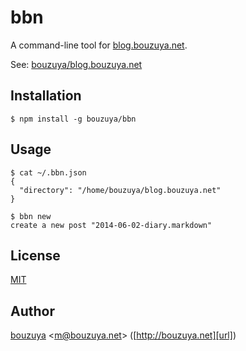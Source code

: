 # bbn

A command-line tool for [blog.bouzuya.net](http://blog.bouzuya.net).

See: [bouzuya/blog.bouzuya.net][]

## Installation

    $ npm install -g bouzuya/bbn

## Usage

    $ cat ~/.bbn.json
    {
      "directory": "/home/bouzuya/blog.bouzuya.net"
    }

    $ bbn new
    create a new post "2014-06-02-diary.markdown"

## License

[MIT](LICENSE)

## Author

[bouzuya][user] &lt;[m@bouzuya.net][email]&gt; ([http://bouzuya.net][url])

[user]: https://github.com/bouzuya
[email]: mailto:m@bouzuya.net
[url]: http://bouzuya.net

[bouzuya/blog.bouzuya.net]: https://github.com/bouzuya/blog.bouzuya.net

